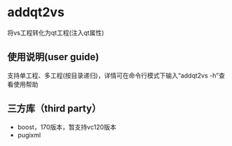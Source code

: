 # addqt2vs
将vs工程转化为qt工程(注入qt属性)

## 使用说明(user guide)
支持单工程、多工程(按目录递归)，详情可在命令行模式下输入“addqt2vs -h”查看使用帮助

## 三方库（third party）
- boost，170版本，暂支持vc120版本
- pugixml

